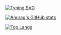 [![Typing SVG](https://readme-typing-svg.demolab.com?font=Fira+Code&pause=1000&color=D3F755&width=435&lines=%F0%9F%99%8C+I'm+Bonghee+Backend+Developer)](https://git.io/typing-svg)

[![Anurag's GitHub stats](https://github-readme-stats.vercel.app/api?username=hae8064)](https://github.com/hae8064/github-readme-stats)

[![Top Langs](https://github-readme-stats.vercel.app/api/top-langs/?username=hae8064)](https://github.com/hae8064/github-readme-stats)
